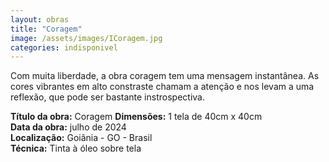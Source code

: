 ```yaml
---
layout: obras
title: "Coragem"
image: /assets/images/ICoragem.jpg
categories: indisponivel
---
```


Com muita liberdade, a obra coragem tem uma mensagem instantânea. As cores vibrantes em alto constraste chamam a atenção e nos levam a uma reflexão, que pode ser bastante instrospectiva.

**Título da obra:** Coragem
**Dimensões:** 1 tela de 40cm x 40cm  
**Data da obra:** julho de 2024  
**Localização:** Goiânia - GO - Brasil  
**Técnica:** Tinta à óleo sobre tela
